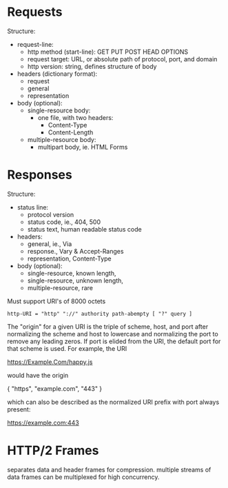 # Requests
Structure:
 - request-line:
      - http method (start-line): GET PUT POST HEAD OPTIONS
      - request target: URL, or absolute path of protocol, port, and domain
      - http version: string, defines structure of body
 - headers (dictionary format):
     - request
     - general
     - representation
 - body (optional):
     - single-resource body:
         - one file, with two headers:
             - Content-Type
             - Content-Length
     - multiple-resource body:
         - multipart body, ie. HTML Forms

# Responses
Structure:
 - status line:
     - protocol version
     - status code, ie., 404, 500
     - status text, human readable status code 
 - headers:
     - general, ie., Via
     - response., Vary & Accept-Ranges
     - representation, Content-Type
 - body (optional):
     - single-resource, known length,
     - single-resource, unknown length,
     - multiple-resource, rare

Must support URI's of 8000 octets
```
http-URI = "http" "://" authority path-abempty [ "?" query ]
```

The "origin" for a given URI is the triple of scheme, host, and port after normalizing the scheme and host to lowercase and normalizing the port to remove any leading zeros. If port is elided from the URI, the default port for that scheme is used. For example, the URI

   https://Example.Com/happy.js

would have the origin

   { "https", "example.com", "443" }

which can also be described as the normalized URI prefix with port always present:

   https://example.com:443


# HTTP/2 Frames
separates data and header frames for compression. multiple streams of data frames can be multiplexed for high concurrency.

